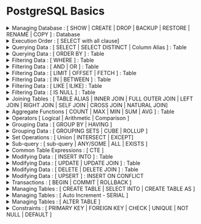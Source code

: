 # PostgreSQL Basics

<details>
  <summary> Managing Database : [ SHOW | CREATE | DROP | BACKUP | RESTORE | RENAME | COPY ] : Database </summary>
<br><br>  

| Command    | Description |  
| ----------- | ----------- |  
|**SHOW DATABASES;**   | To see the list of all the databases on the sql server.      |  
|**CREATE DATABASE database_name ;**  |  To create a new database.|  
|**DROP DATABASE database_name ;** | To drop the entire database |  
|**BACKUP DATABASE ;** |🤷 |  
|**RESTORE DATABASE ;** |🤷 |  
|**RENAME DATABASE ;** |🤷 |   
|**COPY DATABASE ;** |🤷 |   

<br>  

</details>

<details>
  <summary>Execution Order : [ SELECT with all clause] </summary>

## Execution Order
PostgreSQL evaluates the select statements with all clause as follows:   
``FROM`` -> ``WHERE`` -> ``GROUP BY`` -> ``HAVING`` -> ``SELECT`` -> ``DISTINCT`` -> ``ORDER BY`` -> ``LIMIT``
</details>
<details>
  <summary>Querying Data : [ SELECT | SELECT DISTINCT | Column Alias ] : Table </summary>

## SELECT 
The **SELECT** statement has the following clauses:
  - Select distinct rows using **DISTINCT** operator.
  - Sort rows using **ORDER BY** clause.
  - Filter rows using **WHERE** clause.
  - Select a subset of rows from a table using **LIMIT or FETCH** clause.
  - Group rows into groups using **GROUP BY** clause.
  - Filter groups using **HAVING** clause.
  - Join with other tables using joins such as **INNER JOIN**, **LEFT JOIN**, **FULL OUTER JOIN**, **CROSS JOIN** clauses.
  - Perform set operations using **UNION**, **INTERSECT**, and **EXCEPT** 

In this section, we will focus on **SELECT** and **FROM** clause.

  | Command    | Description |
  | ----------- | ----------- |  
  | **SELECT** select_list <br> **FROM** table_name | General statement for basic query <br> <b>Note : <b> Where clause is optional| 
  | **SELECT** **DISTINCT** column1 <br>**FROM** table_name; | Removes duplicate rows from a result set |
  | **SELECT** **DISTINCT** column1, column2 <br>**FROM** table_name; | Removes duplicate rows from a result set. <br>It uses the combination of values in both column1 and column2 columns for evaluating the duplicate. |
  | **SELECT** column_name **AS** alias_name <br> **FROM** table_name <br><br> Or, <br><br> **SELECT** column_name alias_name <br> **FROM** table_name | The column_name is assigned an alias alias_name. <br>The **AS** keyword is optional so we can omit it like later command.<br>Both command will work as same |
  | **SELECT** expression **AS** alias_name <br>**FROM** table_name; | |

**Note:**  
- select list that can be a column or a list of columns in a table from which we want to retrieve data. If we specify a list of columns, we need to place a comma (,) between two columns to separate them. If we want to select data from all the columns of the table, we can use an asterisk (*) shorthand instead of specifying all the column names. The select list may also contain expressions or literal values.
- The FROM clause is optional. If we are not querying data from any table, we can omit the FROM clause in the SELECT statement.
- The **DISTINCT** keyword operates on column(s)
- If a column alias contains one or more spaces, we need to surround it with double quotes. ( ```column_name AS "alias name"```)

**Execution Order:**  
PostgreSQL evaluates the FROM clause before the SELECT clause in the SELECT statement: FROM -> SELECT

**Examples:**  
Find the first names of all customers from the customer table:
```PostgreSQL
SELECT first_name
FROM customer;
```
Retrieve first name, last name, and email of customers:
```PostgreSQL
SELECT first_name, last_name, email
FROM customer;
```
Retrieve data from all columns of the customer table:
```PostgreSQL
SELECT *
FROM customer;
```
To find distinct values of all columns in a table:
```PostgreSQL
SELECT DISTINCT *
FROM table_name;
```
Retrieve first name, last name of customers where the last need to be shown as surname:
```PostgreSQL
SELECT first_name, last_name AS surname
FROM customer;
```
Retrieve full_name of customers using first name, last name:
```PostgreSQL
SELECT first_name || ' ' || last_name AS full_name
FROM customer;
```
Or, 
```PostgreSQL
SELECT first_name || ' ' || last_name AS "full name"
FROM customer;
```
</details>

<details>
  <summary>Querying Data : [ ORDER BY ] : Table </summary>
    
  | Command | Description |
  | --- | --- |  
  | **SELECT** select_list <br>**FROM** table_name <br> **ORDER BY**  <br>sort_expression1 **ASC/DESC** , <br> sort_expression2 **ASC/DESC** | The ORDER BY clause allows to sort rows returned by a SELECT clause in ascending or descending order based on a sort expression | 
  | **ORDER BY** sort_expresssion [ASC or DESC] [NULLS FIRST or NULLS LAST] | In the database world, NULL is a marker that indicates the missing data or the data is unknown at the time of recording. When we sort rows that contain NULL, we can specify the order of NULL with other non-null values by using the NULLS FIRST or NULLS LAST option of the ORDER BY clause <br> <br> The **NULLS FIRST** option places NULL before other non-null values and the **NULL LAST** option places NULL after other non-null values. |

  **Execution Order:**  
  PostgreSQL evaluates the clauses in the SELECT statement in the following order: ``FROM``, ```SELECT```, and ```ORDER BY```  

  **Note:** 
  - Use **ASC** to sort in **ascending** order.
  - Use **DESC** to sort in **descending** order.
  - If we leave it blank, **ORDER BY** uses **ASC** by **default**.
  - By default, **ASC** use NULLS LAST
  - By default, **DESCSC** use NULLS FIRST

  **Example:**   
  Sort customers by their first names in ascending order:
  ```PostgreSQL
  SELECT first_name, last_name 
  FROM customer
  ORDER BY first_name ASC;
  ```
  OR, 
   ```PostgreSQL
  SELECT first_name, last_name 
  FROM customer
  ORDER BY first_name;
  ```
  
  ```PostgreSQL
  SELECT store_id, first_name, last_name 
  FROM customer
  ORDER BY store_id DESC, first_name ASC;
  ```
  Find store_id, first name and last name of all the customer ordered in descended value of store_id:
  ```PostgreSQL
  SELECT store_id, first_name, last_name 
  FROM customer
  ORDER BY store_id DESC;
  ```
  
  ```PostgreSQL
  SELECT num 
  FROM sort_demo 
  ORDER BY num NULLS FIRST;
  ```

  ```PostgreSQL
  SELECT num 
  FROM sort_demo 
  ORDER BY num DESC NULLS LAST;
  ```
</details>

<details>
  <summary>Filtering Data : [ WHERE ] : Table </summary>

## WHERE
  | Command | Description |
  | ----- | ----- | 
  | **SELECT** select_list <br> **FROM** table_name <br>**WHERE** condition; | In this syntax, we place the **WHERE** clause right after the FROM clause of the SELECT statement.<br>The **WHERE** clause uses the condition to filter the rows returned from the SELECT clause. <br>The condition is a boolean expression that evaluates to true, false, or unknown. <br>The query returns only rows that satisfy the condition in the WHERE clause.|

  **Execution Order**  
  PostgreSQL evaluates the WHERE clause after the FROM clause but before the SELECT and ORDER BY clause. i.e., from -> where -> select -> order by

  **Example**  
  To find customers with the first name is Jamie:
  ```PostgreSQL
  SELECT customer_id, first_name
  FROM customer
  WHERE first_name = 'Jamie';
  ```

  To find customers whose first name and last names are Jamie and rice:
  ```PostgreSQL
  SELECT customer_id, first_name, last_name
  FROM customer
  WHERE first_name = 'Jamie' AND last_name = 'rice';
  ```
  To find the customers with first names having any of the following Ann, Anne, and Annie:
  ```PostgreSQL
  SELECT customer_id, first_name, last_name
  FROM customer
  WHERE first_name IN ('Ann', 'Anne', 'Annie');
  ```
  Find customers whose first names start with Br and last names are not Motley:
  ```PostgreSQL
  SELECT customer_id, first_name, last_name
  FROM customer
  WHERE first_name like 'Br%'
      AND last_name <> 'Motley';
  ```
</details>

<details>
  <summary>Filtering Data : [ AND | OR ] : Table </summary>

## AND & OR
AND operator – combine two boolean expressions and return true if both expressions evaluate to true. <br>
OR operator – combine two boolean expressions and return false if either expression evaluates to false.

In PostgreSQL, a boolean value can have one of three values: true, false, and null.

PostgreSQL uses ``true``, ``'t'``, ``'true'``, ``'y'``, ``'yes'``, ``'1'`` to represent true and ``false``, ``'f'``, ``'false'``, ``'n'``, ``'no'``, and ``'0'`` to represent false.

A boolean expression is an expression that evaluates to a boolean value.

For example, the expression 1=1 is a boolean expression that evaluates to true:
```PostgreSQL
SELECT 1 = 1 AS result;
```
**Explanation of AND operator:**  
The basic syntax of the AND operator:
```Postgresql
expression1 AND expression2
```
In this syntax, expression1 and expression2 are boolean expressions that evaluate to true, false, or null.

The AND operator returns true only if both expressions are true. It returns false if one of the expressions is false. Otherwise, it returns null.

The following table shows the results of the AND operator when combining true, false, and null.
| true | false | null | ANDed Result |
| --- | --- | --- | --- |
| true | false | null | true |
| false | false | false | false |
| null | false | null | null |

Find the films that have a length greater than 180 and a rental rate less than 1:
```Postgresql
SELECT title, length, rental_rate
FROM film
WHERE length > 180 AND rental_rate < 1;
```
**Explanation of OR Operator:**
The basic syntax of the OR operator:
```Postgresql
expression1 OR expression2
```
In this syntax, expression1 and expression2 are boolean expressions that evaluate to ``true``, ``false``, or ``null``.

The OR operator returns true only if any of the expressions is true. It returns false if both expressions are false. Otherwise, it returns null.

The following table shows the results of the AND operator when combining true, false, and null.
| true | false | null | ANDed Result |
| --- | --- | --- | --- |
| true | true | true | true |
| true | false | null | false |
| true | null | null | null |

Find the films that have a rental rate is 0.99 or 2.99
```PostgreSQL
SELECT title, rental_rate
FROM film
WHERE rental_rate = 0.99 OR rental_rate = 2.99;
```
</details>
<details>
  <summary>Filtering Data : [ LIMIT | OFFSET | FETCH ] : Table </summary>  


## LIMIT & OFFSET 
  | Command | Description |
  | --- | --- |
  | **SELECT** select_list<br>**FROM** table_name <br> **ORDER BY** sort_expression <br> **LIMIT** row_count | The statement returns row_count rows generated by the query. <br> If the row_count is zero, the query returns an empty set. <br> If the row_count is NULL, the query returns the same result set as it does not have the LIMIT clause. |
  | **SELECT** select_list<br>**FROM** table_name <br> **ORDER BY** sort_expression <br> **LIMIT** row_count <br> **OFFSET** row_to_skip; | The statement first skips row_to_skip rows before returning row_count rows generated by the query. <br> If the row_to_skip is zero, the statement will work like it doesn’t have the OFFSET clause. <br> It’s important to note that PostgreSQL evaluates the OFFSET clause before the LIMIT clause. |  

  **Note**
  - PostgreSQL stores rows in a table in an unspecified order, therefore, when we use the LIMIT clause, we should always use the ORDER BY clause to control the row order.
  - If we don’t use the ORDER BY clause, we may get a result set with the rows in an unspecified order.

  **Examples**  
  The following statement uses the **LIMIT** clause to get the first five films sorted by film_id:
  ```PostgreSQL
  SELECT film_id, title, release_year 
  FROM film 
  ORDER BY film_id 
  LIMIT 5;
  ```
  To retrieve 4 films starting from the fourth one ordered by film_id, we can use both LIMIT and OFFSET clauses as follows:
  ```PostgreSQL
  SELECT film_id, title, release_year 
  FROM film 
  ORDER BY film_id 
  LIMIT 4
  OFFSET 3;
  ```

## FETCH
- To skip a certain number of rows and retrieve a specific number of rows, we often use the ``LIMIT`` clause in the ``SELECT`` statement. However, the LIMIT clause is not a ``SQL`` standard.
- To conform with the SQL standard, PostgreSQL supports the ``FETCH`` clause to skip a certain number of rows and then fetch a specific number of rows.

The basic syntax of FETCH clause:
```PostgreSQL
OFFSET row_to_skip { ROW | ROWS }
FETCH { FIRST | NEXT } [ row_count ] { ROW | ROWS } ONLY
```
In this syntax:
- First, specify the number of rows to skip (``row_to_skip``) after the ``OFFSET`` keyword. The start is an integer that is zero or positive. It defaults to 0, meaning the query will skip no rows.
  - If the ``row_to_skip`` is higher than the number of rows in the table, the query will return no rows.
- Second, provide the number of rows to retrieve (``row_count``) in the ``FETCH`` clause. The ``row_count`` must be an integer 1 or greater. The ``row_count`` defaults to 1.

**Note:**  
- The ``ROW`` is the synonym for ``ROWS``, ``FIRST`` is the synonym for ``NEXT`` so we can use them interchangeably.
- Because the table stores the rows in an unspecified order, we should always use the ``FETCH`` clause with the ``ORDER BY`` clause to make the order of rows consistent.
- ``OFFSET`` clause must come before the ``FETCH`` clause in SQL:2008. However, ``OFFSET`` and ``FETCH`` clauses can appear in any order in PostgreSQL.

Select first film sorted by titles in ascending order:
```PostgreSQL
SELECT film_id, title
FROM film
ORDER BY title
FETCH FIRST ROW ONLY;
```
Select first five films sorted by titles in ascending order:
```PostgreSQL
SELECT film_id, title
FROM film
ORDER BY title
FETCH FIRST 5 ROWS ONLY;
```
Find the next five films after the first five films sorted by titles:
```PostgreSQL
SELECT film_id, title
FROM film
ORDER BY title
OFFSET 5 ROWS
FETCH FIRST 5 ROWS ONLY;
```
</details>

<details>
  <summary>Filtering Data : [ IN | BETWEEN ] : Table </summary>

### `IN Operator`
The ``IN`` operator allows to check whether a value matches any value in a list of values.

The basic syntax of the ``IN`` operator:

```PostgreSQL
value IN (value1,value2,...)
```
The ``IN`` operator returns ``true`` if the value is equal to any value in the list such as ``value1``, ``value2``, ...

Retrieve information about the film with id 1, 2, and 3:
```PostgreSQL
SELECT film_id, title
FROM film
WHERE film_id IN (1,2,3);
```
Find the actors who have the last name in the list 'Allen', 'Chase', and 'Davis':
```PostgreSQL
SELECT first_name, last_name
FROM actor
WHERE last_name IN ('Allen', 'Chase', 'Davis' )
ORDER BY last_name;
```
Find payments whose payment dates are in a list of dates: 2007-02-15 and 2007-02-16:
```PostgreSQL
SELECT payment_id, amount, DATE(payment_date)
FROM payment
WHERE payment_date::date IN ('2007-02-15', '2007-02-16');
```

### `BETWEEN Operator`
The `BETWEEN` operator allows to check if a value falls within a range of values.
| Command | Description |
| --- | --- | 
| value ``BETWEEN`` low ``AND`` high | If the ``value`` is greater than or equal to the ``low`` value and less than or equal to the ``high`` value, the ``BETWEEN`` operator returns true; <br> Otherwise, it returns false. <br> The syntax can be re-written as ``value`` >= low ``AND`` ``value`` <= high | 

**Note:**  
- When using BETWEEN operator with dates that also include timestamp information, we need to pay careful attention to using BETWEEN versus <=, >= comparison operators, due to the fact that a datetime starts at 0:00. Later on we will study more specific methods for datetime information types.
Retrieve payments with payment_id is between 17503 and 17505:
```PostgreSQL
SELECT payment_id, amount
FROM payment
WHERE payment_id BETWEEN 17503 AND 17505;
```
Find payments with payment_id is not the range between 17503 and 17505:
```PostgreSQL
SELECT payment_id, amount
FROM payment
WHERE payment_id NOT BETWEEN 17503 AND 17505;
```
Find payments whose payment dates are between 2007-02-15 and 2007-02-20 and amount more than 10:
```PostgreSQL
SELECT payment_id, amount, payment_date
FROM payment
WHERE payment_date BETWEEN '2007-02-15' AND '2007-02-20'
  AND amount > 10
ORDER BY payment_date;
```
</details>
<details>
  <summary>Filtering Data : [ LIKE | ILIKE] : Table </summary>

## LIKE Operator
The ``LIKE`` (and ``ILIKE``) operator allows us to perform pattern matching against string data with the use of wildcard characters:
- Percent % 
  - Matches any sequence of characters
- Underscore _
  - Matches any single character
**Syntax**  
```PostgresSQL
value LIKE pattern
value NOT LIKE pattern
value ILIKE pattern
VALUE NOT ILIKE pattern
```
**Note:**
- ``LIKE`` is case-sensitive
- ``ILIKE`` is case-insensitive  

**Some Pattern**
- "a%" = words ``start`` with a
- "%a" = words ``end`` with a
- "%test%"= words that have ``test`` in any position
- "_r%" = words that have "r" in the 2nd position from beginning
- "a_%" = words start with 'a' and it at least have 1 char after 'a'.
- "a_ _%" = words start with 'a' and it at least have 2 char after 'a'.
- "a%o"= Strings that start with "a" and ends with "o"
- [_ _ _] matches any string of exactly three characters.
- [_ _ _ %] matches any string of at least three characters.

Find customers whose first names contain the string ``er`` :
```PostgreSQL
SELECT first_name, last_name
FROM customer
WHERE first_name LIKE '%er%'
ORDER BY first_name;
```

### What if we want to match the character % or _ itself:
Then, The solution is use ESCAPE option.

For example, a column of table contains info like:  
The rents are now 10% higher than last month    


To match the % or _ itself, ESCAPE should be used.

(Read from o)

</details>

<details>
  <summary>Filtering Data : [ IS NULL ] : Table </summary>

## NULL
NULL means missing information or not applicable. NULL is not a value, therefore, we cannot compare it with other values like numbers or strings.

The comparison of NULL with a value will always result in NULL. Additionally, NULL is not equal to NULL so the following expression returns NULL:
```PostgreSQL
SELECT null = null AS result;
```

## IS NULL
To check if a value is NULL or not, we cannot use the equal to (``=``) or not equal to (``<>``) operators.`Instead, we use ``IS NULL`` or ``IS NOT NULL`` operator
```PostgreSQL
value IS NULL
---------------
value IS NOT NULL
```
- The IS ``NULL`` operator returns true if the ``value`` is NULL or false otherwise.
- The ``IS NOT NULL`` operator returns true if the ``value`` is not NULL or false otherwise.

Find the addresses from the address table that the address2 column contains NULL:
```PostgreSQL
SELECT address, address2
FROM address
WHERE address2 IS NULL;
```
Retrieve the address that has the address2 not NULL:
```PostgreSQL
SELECT address, address2
FROM address
WHERE address2 IS NOT NULL;
```
</details>

<details>
  <summary>Joining Tables : [ TABLE ALIAS | INNER JOIN | FULL OUTER JOIN | LEFT JOIN | RIGHT JOIN | SELF JOIN | CROSS JOIN | NATURAL JOIN] </summary>

## Table Alias
A table alias is a feature in SQL that allows to assign a temporary name to a table during the execution of a query.
| Command | Description | 
| --- | --- | 
| table_name AS alias_name | It will renamed the name of the table "table_name" to "alias_name" |

**Note:**  
- The AS keyword is optional, meaning that we can omit it like this: ```table_name alias_name```

To retrieve five titles from the ``film`` table:
```PostgreSQL
SELECT f.title
FROM film AS f
ORDER BY f.title
LIMIT 5;
```
## Inner Join 

| Command | Description |
| --- | --- | 
| **SELECT** select_list <br>**FROM** TableA **INNER JOIN** TableB <br>**ON** TableA.column_name = TableB.column_name; | Inner join produces only the set of records that match in both TableA and TableB based on the column name. |

![inner_join](images/inner_join.png)  
**Note:**   
- To make the query shorter, we can use table aliases:
  ```PostgreSQL
  SELECT
    select_list
  FROM
    table1 t1 
      INNER JOIN table2 t2 ON t1.column_name = t2.column_name;
  ```
- If the columns for matching share the same name, we can use the USING syntax:
  ```PostgreSQL
  SELECT
    select_list
  FROM
    table1 t1 INNER JOIN table2 t2 USING(column_name);
  ```
**Example:**  
A customer walks in and is a huge fan of the actor "Nick Wahlberg" and wants to know which movies he is in. <br>
Get a list of all the movies "Nick Wahlberg" has been in.
```PostgreSQL
select
	title, first_name, last_name 
from 
	film_actor
		inner join actor on	actor.actor_id = film_actor.actor_id
		inner join film on film.film_id = film_actor.film_id
where
	first_name = 'Nick'
	and last_name = 'Wahlberg';
```
California sales tax laws have changed and we need to alert our customers to this through email. <br> 
What are the emails of the customers who live in California?
```PostgreSQL
select district, email
from customer inner join address
	on customer.address_id = address.address_id
where district = 'California';
```
## Full Outer Join

| Command | Description |
| --- | --- | 
| **SELECT** select_list <br>**FROM** TableA **FULL OUTER JOIN** TableB <br>**ON** TableA.column_name = TableB.column_name;  | Full outer join produces the set of all records in Table A and Table B,<br>with matching records from both sides where available.<br>If there is no match, the missing side will contain null. |
![full_outer_join](images/full_outer_join.png) 

To produce the set of records unique to Table A and Table B, we perform the same full outer join, then exclude the records we don't want from both sides via a where clause.
```PostgreSQL
SELECT * FROM TableA
FULL OUTER JOIN TableB
ON TableA.name = TableB.name
WHERE TableA.id IS null
OR TableB.id IS null
```
![unique](images/unique_join.png)  

```PostgreSQL
CREATE TABLE departments (
  department_id serial PRIMARY KEY,
  department_name VARCHAR (255) NOT NULL
);
CREATE TABLE employees (
  employee_id serial PRIMARY KEY,
  employee_name VARCHAR (255),
  department_id INTEGER
);
```
Based on this, find the department that does not have any employees:
```PostgreSQL
select
  department_id
from
  departments dept
    full outer join employees emp on dept.department_id = emp.department_id
where
  emp.employee_name is null
```

## Left Outer Join

| Command | Description |
| --- | --- | 
| **SELECT** select_list <br>**FROM** TableA **LEFT OUTER JOIN** TableB <br>**ON** TableA.column_name = TableB.column_name;  | Left outer join produces a complete set of records from Table A,<br> with the matching records (where available) in Table B.<br>If there is no match, the right side will contain null. |
![left_outer_join](images/left_outer_join.png)  

**Note:**
- If the columns for joining two tables have the same name, we can use the USING syntax:
  ```PostgreSQL
  SELECT
    select_list
  FROM
    table1
      LEFT JOIN table2 USING (column_name);
  ------------------------------------------------------------
  SELECT
  f.film_id,
  f.title,
  i.inventory_id
  FROM
    film f
      LEFT JOIN inventory i USING (film_id)
  ORDER BY
    i.inventory_id;
  ```

To produce the set of records only in Table A, but not in Table B, we perform the same left outer join, then exclude the records we don't want from the right side via a where clause.
```PostgreSQL
SELECT * FROM TableA
LEFT OUTER JOIN TableB
ON TableA.name = TableB.name
WHERE TableB.id IS null
```
![left_outer_left](images/left_outer_join2.png) 

Identify the films that are not present in the inventory:
```PostgreSQL
SELECT
  f.film_id,
  f.title,
  i.inventory_id
FROM
  film f
  LEFT JOIN inventory i USING (film_id)
WHERE
  i.film_id IS NULL
ORDER BY
  f.title;
```

## Right Outer Join

| Command | Description |
| --- | --- | 
| **SELECT** select_list <br>**FROM** TableA **RIGHT OUTER JOIN** TableB <br>**ON** TableA.column_name = TableB.column_name;  | Right outer join produces a complete set of records from Table B(the right table),<br> with the matching records (where available) in Table A.<br>If there is no match, the left side will contain null. |
![right_outer_join](images/right_outer_join.jpg)  

**Note:**
- If the columns for joining two tables have the same name, we can use the USING syntax:
  ```PostgreSQL
  SELECT
    select_list
  FROM
    table1
      RIGHT JOIN table2 USING (column_name);
  ------------------------------------------------------------
  SELECT
  f.film_id,
  f.title,
  i.inventory_id
  FROM
    film f
      RIGHT JOIN inventory i USING (film_id)
  ORDER BY
    i.inventory_id;
  ```

To produce the set of records only in Table B, but not in Table A, we perform the same right outer join, then exclude the records we don't want from the left side via a where clause.
```PostgreSQL
SELECT * FROM TableA
RIGHT OUTER JOIN TableB
ON TableA.name = TableB.name
WHERE TableA.id IS null
```
![right_outer_right](images/right_outer_join2.jpg) 

## Self Join
A self-join is a regular join that joins a table to itself. In practice, we typically use a self-join to query hierarchical data or to compare rows within the same table.

Syntax:  
```PostgreSQL
SELECT
  select_list
FROM
  table_name t1
    INNER JOIN table_name t2 ON join_predicate;
-------------------------------------------------alternative
SELECT
  select_list
FROM
  table_name t1
    LEFT JOIN table_name t2 ON join_predicate;
```

Find all pairs of films that have the same length:
```PostgreSQL
select
  f1.title,
  f2.title,
  f1.length
from 
  film f1
    inner join film f2 on f1.length = f2.length and f1.film_id > f2.film_id
```

## Cross Join
A cross-join allows to join two tables by combining each row from the first table with every row from the second table, resulting in a complete combination of all rows.

**Note**
- A cross-join produces the cartesian product of rows in two tables.
- If table1 has ``n`` rows and table2 has ``m`` rows, the CROSS JOIN will return a result set that has ``nxm`` rows.

**Syntax:**  
```PostgreSQL
SELECT
  select_list
FROM
  table1
    CROSS JOIN table2;
--------------------alternative
SELECT
  select_list
FROM
  table1,table2;
```

The query ```SELECT * FROM T1 CROSS JOIN T2;``` will produce the following output:  
![cross_join](images/cross_join.jpeg)

## Natural Join
A natural join is a join that creates an implicit join based on the same column names in the joined tables.
The syntax for natural join:
```PostgreSQL
SELECT select_list
FROM table1
NATURAL [INNER, LEFT, RIGHT] JOIN table2;
```

In this syntax:
- First, specify columns from the tables from which we want to retrieve data in the select_list in the SELECT clause.
- Second, provide the main table (table1) from which we want to retrieve data.
- Third, specify the table (table2) that we want to join with the main table, in the NATURAL JOIN clause.

**Note**
- A natural join can be an inner join, left join, or right join. If we do not specify an explicit join, PostgreSQL will use the INNER JOIN by default.
- The convenience of the NATURAL JOIN is that it does not require to specify the condition in the join clause because it uses an implicit condition based on the equality of the common columns.

The equivalent of NATURAL JOIN is as follows:
```PostgreSQL
SELECT select_list
FROM table1
[INNER, LEFT, RIGHT] JOIN table2
   ON table1.column_name = table2.column;
```
**Inner Join**
```PostgreSQL
SELECT select_list
FROM table1
NATURAL INNER JOIN table2;
------------------------------equivalent to
SELECT select_list
FROM table1
INNER JOIN table2 USING (column_name);
```

**Left Join**
```PostgreSQL
SELECT select_list
FROM table1
NATURAL LEFT JOIN table2;
------------------------------equivalent to
SELECT select_list
FROM table1
LEFT JOIN table2 USING (column_name);
```

**Right Join**
```PostgreSQL
SELECT select_list
FROM table1
NATURAL RIGHT JOIN table2;
------------------------------equivalent to
SELECT select_list
FROM table1
RIGHT JOIN table2 USING (column_name);
```

</details>
<details>
  <summary>Aggregate Functions [ COUNT | MAX | MIN | SUM | AVG ] : Table </summary>

  | Function | Command | Description |
  | --- | --- | --- |
  |**COUNT()** | **COUNT(column_name)** or **COUNT(*)** <br> <br>**SELECT** **COUNT**(column_name) <br> **FROM** table_name;| Returns the number of records returned by a select query.<br>**Note:** NULL values are not counted.|
  |**AVG()** | **SELECT** **AVG**(column_name) <br> **FROM** table_name ; | Return the average value for the given column.|
  |**MIN()** | **SELECT** **MIN**(column_name) <br> **FROM** table_name ;| Returns the minimum value from the records.|
  |**MAX()** | **SELECT** **MAX**(column_name) <br> **FROM** table_name ;| Returns the maximum value from the records.|
  |**SUM()** | **SELECT** **SUM**(column_name) <br> **FROM** table_name | Returns the total sum of the specified column |

Calculate the average replacement cost of all films:
```PostgreSQL
SELECT ROUND(AVG(replacement_cost),2) AS avg_replacement_cost
FROM film
```
Count number of films:
```PostgreSQL
SELECT COUNT(*)
FROM film
```
Find maximum replacement cost of films:
```PostgreSQL
SELECT MAX(replacement_cost) AS max_replacement_cost
FROM film
```
Find the films that have the maximum replacement cost:
```PostgreSQL
SELECT film_id, title
FROM film
WHERE
  replacement_cost = (
    SELECT MAX(replacement_cost)
    FROM film
  )
ORDER BY title
```
Find minimum replacement cost of films:
```PostgreSQL
SELECT MIN(replacement_cost) AS min_replacement_cost
FROM film
```
Find the total length of films grouped by film’s rating:
```PostgreSQL
SELECT rating, SUM(length)
FROM film
GROUP BY rating
ORDER BY rating;
```
</details>

<details>
  <summary> Operators [ Logical | Arithmetic | Comparison ] </summary>

### Logical Operators (AND, OR)

### Arithmetic Operators(+,-,*,/,%)

  | Command    | Description |
  | ----------- | ----------- |
  | + | Addition |
  | - | Subtraction |
  | * | Multiplication |
  | / | Division |
  | % | Modulo |
  
### Comparison Operators(=, >, <, >=, <=, <>)

  | Command    | Description |
  | ----------- | ----------- |
  | = | Equal |
  | > | Greater than |
  | < | Less than	|
  | >= | Greater than or equal	|
  | <= |	Less than or equal |  
  | <>|	Not equal.<br>**Note**: In some versions of SQL this operator may be written as !=	|

</details>



<details>
  <summary>Grouping Data : [ GROUP BY | HAVING ] </summary>

## GROUP BY
- Divide rows of a result set into groups and optionally apply an aggregate function to each group.

The basic syntax of the ``GROUP BY`` clause:
```PostgreSQL
SELECT
  column1,
  column2,
  ...,
  aggregate_function(column3)
FROM
  table_name
GROUP BY
  column1,
  column2,
  ...;
```
In this syntax,
- First, select the columns that we want to group such as ``column1`` and ``column2``, and column that we want to apply an aggregate function (``column3``).
- Second, list the columns that we want to group in the ``GROUP BY`` clause.

**Execution Order:** PostgreSQL evaluates the ``GROUP BY`` clause after the ``FROM`` and ``WHERE`` clauses and before the ``HAVING`` ``SELECT``, ``DISTINCT``, ``ORDER BY`` and ``LIMIT`` clauses.

**Example:**  
Retrieve the customer_id from the payment table:
```PostgreSQL
SELECT customer_id
FROM customer
GROUP BY customer_id
ORDER BY customer_id;
```
Retrieve the total payment paid by each customer:
```PostgreSQL
SELECT customer_id, SUM(amount)
FROM payment
GROUP BY customer_id
ORDER BY customer_id;
```
Retrieve the total payment for each customer and display the customer name and amount:
```PostgreSQL
SELECT first_name || ' ' || last_name AS full_name, SUM(amount)
FROM
  payment
    INNER JOIN customer ON payment.customer_id = customer.customer_id
GROUP BY full_name
ORDER BY SUM(amount) DESC;

```
Count the number of payments processed by each staff:
```PostgreSQL
SELECT staff_id, COUNT(*)
FROM
  payment
GROUP BY staff_id;
```

## HAVING
HAVING clause specifies a search condition for a group or an aggregate.

The basic syntax is as follows:
```PostgreSQL
SELECT 
  column1,
  aggregate_function(column2)
FROM
  table_name
GROUP BY 
  column1
HAVING
  condition;
```
In this syntax:
- First, the ``GROUP BY`` clause groups rows into groups by the values in the ``column1``.
- Then, the ``HAVING`` clause filters the groups based on the ``condition``.

**Note:**
- Besides the GROUP BY clause, we can also include other clauses such as JOIN and LIMIT in the statement that uses the HAVING clause.

### HAVING vs WHERE
- The ``WHERE`` clause filters the rows based on a specified condition whereas the ``HAVING`` clause filter groups of rows according to a specified condition.
- In other words, we can apply the condition in the ``WHERE`` clause to the rows while we need to apply the condition in the ``HAVING`` clause to the groups of rows.

Find the customers who have been spending more than 200:
```PostgreSQL
SELECT
  customer_id, SUM(amount)
FROM 
  payment
GROUP BY 
  customer_id
HAVING SUM(amount) > 200
```

Find the stores that has more than 300 customers:
```PostgreSQL
SELECT
  store_id, COUNT(customer_id)
FROM
  customer
GROUP BY
  store_id
HAVING COUNT(customer_id) > 300
```
We are launching a platinum service for our most loyal customers. We will assign platinum status to customers that have had 40 or more transaction payments. What customer_ids are eligible for platinum status?
```PostgreSQL
SELECT
  customer_id, COUNT(amount)
FROM
  payment
GROUP BY
  customer_id
HAVING COUNT(amount) >= 40
```
What are the customer ids of customers who have spent more than $100 in payment transactions with our staff_id member 2?
```PostgreSQL
SELECT
  customer_id, staff_id, SUM(amount)
FROM
  payment
WHERE 
  staff_id = 2
GROUP BY
  customer_id
HAVING SUM(amount) > 100
```
</details>

<details>
  <summary>Grouping Data : [ GROUPING SETS | CUBE | ROLLUP ] </summary>

## GROUPING SETS
The ``GROUPING SETS`` feature allows users to generate result sets that are equivalent to those produced by the ``UNION ALL`` of multiple ``GROUP BY`` clauses. This feature is highly useful for creating complex reports with multiple levels of aggregation in a single query.

The basic syntax is as follows:
```PostgreSQL
SELECT
    column1,
    column2,
    aggregate_function(column3)
FROM
    table_name
GROUP BY
    GROUPING SETS (
        (column1, column2),
        (column1),
        (column2),
        ()
);
```
A table with following properties:
```PostgreSQL
CREATE TABLE sales (
    brand VARCHAR NOT NULL,
    segment VARCHAR NOT NULL,
    quantity INT NOT NULL,
    PRIMARY KEY (brand, segment)
);
```
Let's think of the following scenario:
- return the number of products sold by brand and segment
- return the number of products sold by a brand
- return the number of products sold by segment
- return the number of products sold for all brands and segments.

We can find each of the result by running ``group by`` statements separately. What if we need to run them in a single query? Then may be we think to combine them using ``UNION ALL``. But it raises performances issues. Then the solution comes with ``GROUPING SETS`` clause.
Let's see both commands:
```PostgreSQL
SELECT brand, segment, SUM (quantity)
FROM sales
GROUP BY brand, segment

UNION ALL

SELECT brand, NULL, SUM (quantity)
FROM sales
GROUP BY brand

UNION ALL

SELECT NULL, segment, SUM (quantity)
FROM sales
GROUP BY segment

UNION ALL

SELECT NULL, NULL, SUM (quantity)
FROM sales;

---------------------------------------equivalent to 
SELECT brand, segment, SUM (quantity)
FROM sales
GROUP BY
    GROUPING SETS (
        (brand, segment),
        (brand),
        (segment),
        ()
    );
``` 
**To Do:** Read more about grouping function

## CUBE
PostgreSQL ``CUBE`` is a subclause of the ``GROUP BY`` clause. The ``CUBE`` allows to generate multiple grouping sets.

Syntax:
```PostgreSQL
SELECT c1, c2, c3, aggregate (c4)
FROM table_name
GROUP BY
    CUBE (c1, c2, c3);
```
Here, CUBE(c1,c2,c3) is equivalent to the following:
```PostgreSQL
CUBE (c1, c2, c3);
-------------------------equivalent to
GROUPING SETS (
    (c1,c2,c3),
    (c1,c2),
    (c1,c3),
    (c2,c3),
    (c1),
    (c2),
    (c3),
    ()
 )
```
The above example can be run as follows:
```PostgreSQL
SELECT brand, segment, SUM (quantity)
FROM sales
GROUP BY
    CUBE (brand, segment)
```

## ROLLUP
- The PostgreSQL ``ROLLUP`` is a subclause of the ``GROUP BY`` clause that offers a shorthand for defining multiple grouping sets.
- Different from the ``CUBE`` subclause, ``ROLLUP`` does not generate all possible grouping sets based on the specified columns. It just makes a subset of those.
For example, the ``CUBE (c1,c2,c3)`` makes all eight possible grouping sets:
```PostgreSQL
(c1, c2, c3)
(c1, c2)
(c2, c3)
(c1,c3)
(c1)
(c2)
(c3)
()
```
However, the ``ROLLUP(c1,c2,c3)`` generates only four grouping sets, assuming the hierarchy c1 > c2 > c3 as follows:
```PostgreSQL
(c1, c2, c3)
(c1, c2)
(c1)
()
```
</details>

<details>
  <summary>Set Operations : [ Union | INTERSECT | EXCEPT] </summary>

## UNION
The ``UNION`` operator allows to combine the result sets of two or more ``SELECT`` statements into a single result set.

The basic syntax of ``UNION`` is as follows:
```PostgreSQL
SELECT select_list
FROM A
UNION
SELECT select_list
FROM B
```
In this syntax,
- The number and the order of the columns in the select list of both queries must be the same
- The data types of the columns in select lists of the queries must be compatible

**Note:**  
- The UNION operator removes all duplicate rows from the combined data set.
- To retain the duplicate rows, we need to use the UNION ALL instead
The syntax of the ``UNION ALL`` operator:
```PostgreSQL
SELECT select_list
FROM A
UNION ALL
SELECT select_list
FROM B
```

### Examples
```PostgreSQL
CREATE TABLE top_rated_films(
  title VARCHAR NOT NULL,
  release_year SMALLINT
);

CREATE TABLE most_popular_films(
  title VARCHAR NOT NULL,
  release_year SMALLINT
);

INSERT INTO top_rated_films(title, release_year)
VALUES
   ('The Shawshank Redemption', 1994),
   ('The Godfather', 1972),
   ('The Dark Knight', 2008),
   ('12 Angry Men', 1957);

INSERT INTO most_popular_films(title, release_year)
VALUES
  ('An American Pickle', 2020),
  ('The Godfather', 1972),
  ('The Dark Knight', 2008),
  ('Greyhound', 2020);
```

Retrieve all the films those are most popular or top rated films:
```PostgreSQL
------------------------------with duplicates
SELECT * FROM top_rated_films
UNION
SELECT * FROM most_popular_films
------------------------------without duplicates
SELECT * FROM top_rated_films
UNION ALL
SELECT * FROM most_popular_films
```
Retrieve all the films those are most popular or top rated films sorted by title:
```PostgreSQL
------------------------------with duplicates
SELECT * FROM top_rated_films
UNION
SELECT * FROM most_popular_films
ORDER BY title
------------------------------without duplicates
SELECT * FROM top_rated_films
UNION ALL
SELECT * FROM most_popular_films
ORDER BY title
```
**Note:**
- ORDER BY in UNION must be placed at the last

## INTERSECT
``INTERSECT`` operator combines result sets of two ``SELECT`` statements into a single result set. The ``INTERSECT`` operator returns a result set containing rows available in both results sets.

The basic syntax of ``INTERSECT`` is as follows:
```PostgreSQL
SELECT select_list
FROM A
INTERSECT
SELECT select_list
FROM B
-------------------with order by
SELECT select_list
FROM A
INTERSECT
SELECT select_list
FROM B
ORDER BY sort_expression
```
In this syntax,
- The number and the order of the columns in the select list of both queries must be the same
- The data types of the columns in select lists of the queries must be compatible

Retrieve all the films those are most popular and top rated films:
```PostgreSQL
SELECT * FROM top_rated_films
INTERSECT
SELECT * FROM most_popular_films
```
Retrieve all the films those are most popular and top rated films sorted by title:
```PostgreSQL
SELECT * FROM top_rated_films
INTERSECT
SELECT * FROM most_popular_films
ORDER BY title
```
## EXCEPT
The ``EXCEPT`` operator returns rows by comparing the result sets of two or more queries. The ``EXCEPT`` operator returns distinct rows from the first (left) query that are not in the second (right) query. 

The basic syntax of ``EXCEPT`` is as follows:
```PostgreSQL
SELECT select_list
FROM A
EXCEPT
SELECT select_list
FROM B
-------------------with order by
SELECT select_list
FROM A
EXCEPT
SELECT select_list
FROM B
ORDER BY sort_expression
```
In this syntax,
- The number and the order of the columns in the select list of both queries must be the same
- The data types of the columns in select lists of the queries must be compatible

Find the top-rated films that are not popular:
```PostgreSQL
SELECT * FROM top_rated_films
EXCEPT
SELECT * FROm most_popular_films
```

</details>

<details>
  <summary>Sub-query : [ sub-query | ANY/SOME | ALL | EXISTS ]</summary>

## Sub-query
A sub-query is a query nested within another query. A sub-query is also known as an inner query or nested query. A sub-query can be useful for retrieving data that will be used by the main query as a condition for further data selection.

The basic syntax of the sub-query is as follows:
```PostgreSQL
SELECT
  select_list
FROM 
  table1
WHERE 
  columnA operator (
    SELECT 
      columnB
    FROM 
      table2
    WHERE
      condition
  );
```
In this syntax: 
- the sub-query is enclosed within parentheses and is executed first
- The main query will use the result of the sub-query to filter data in the ``WHERE`` clause.

Retrieve the all the cities of the country United States:
```PostgreSQL
SELECT
  city
FROM 
  city
WHERE 
  country_id = (
    SELECT 
      country_id
    FROM
      country
    WHERE
      country = 'United States';
  )
ORDER BY
  city;
```
Find the titles of the film with the category Action:
```PostgreSQL
SELECT
  film_id, title
FROM 
  film
WHERE 
  film_id IN (
    SELECT 
      film_id
    FROM
      film_category
	  	  inner join category on film_category.category_id = category.category_id
	  WHERE category.name = 'Action'
  )
ORDER BY
	film_id;
```

```PostgreSQL
SELECT 
	film_id, title, length, rating
FROM film AS f
WHERE length > (
	SELECT  AVG(length)
	FROM film
	WHERE rating = f.rating
)
```
## ANY/SOME
The PostgreSQL ANY operator compares a value with a set of values returned by a sub-query. It is commonly used in combination with comparison operators such as =, <, >, <=, >=, and <>.  

The basic syntax for ANY is as follows:
```PostgreSQL
expression operator ANY(sub-query)
```
In this syntax:
- ``expression`` is a value that we want to compare.
- ``operator`` is a comparison operator including =, <, >, <=, >=, and <>.
- ``sub-query`` is a sub-query that returns a set of values to compare against. It must return exactly one column.

**Note**
- The ``ANY`` operator returns ``true`` if the comparison returns ``true`` for at least one of the values in the set, and ``false`` otherwise.
- If the sub-query returns an empty set, the result of ``ANY`` comparison is always ``true``.


**Note:**
- ``SOME`` is a synonym for ``ANY``, which means that we can use them interchangeably.

## ALL
``ALL`` operator allows we to compare a value with all values in a set returned by a sub-query.
```PostgreSQL
expression operator ALL(sub-query)
```
In this syntax:
- The ``ALL`` operator must be preceded by a comparison operator such as equal (=), not equal (<>), greater than (>), greater than or equal to (>=), less than (<), and less than or equal to (<=).
- The ``ALL`` operator must be followed by a sub-query which also must be surrounded by the parentheses.

**Note:**
- If the sub-query returns a non-empty result set, the ALL operator works as follows:
  - value > ALL (sub-query) returns true if the value is greater than the biggest value returned by the sub-query
  - value >= ALL (sub-query) returns true if the value is greater than or equal to the biggest value returned by the sub-query.
  - value < ALL (sub-query) returns true if the value is less than the smallest value returned by the sub-query.
  - value <= ALL (sub-query) returns true if the value is less than or equal to the smallest value returned by the sub-query.
  - value = ALL (sub-query) returns true if the value equals every value returned by the sub-query.
  - value != ALL (sub-query) returns true if the value does not equal any value returned by the sub-query.
- If the sub-query returns no row, then the ALL operator always evaluates to true.


## EXISTS
The EXISTS operator is a boolean operator that checks the existence of rows in a sub-query.

Here’s the basic syntax of the EXISTS operator:
```PostgreSQL
EXISTS (sub-query)
```
```PostgreSQL
SELECT
  select_list
FROM
  table1
WHERE
  EXISTS(
    SELECT
      select_list
    FROM
      table2
    WHERE
      condition
  );
```
**Note:**
- If the sub-query returns at least one row, the EXISTS operator returns true. If the sub-query returns no row, the EXISTS returns false.
- if the sub-query returns NULL, the EXISTS operator returns true.
- The result of EXISTS operator depends on whether any row is returned by the sub-query, and not on the row contents. Therefore, columns that appear in the select_list of the sub-query are not important.

Check if the payment value is zero exists in the payment table:
```PostgreSQL
SELECT 
  EXISTS (
    SELECT 1
    FROM payment
    WHERE amount = 0
  );
```
Find customers who have paid at least one rental with an amount greater than 11:
```PostgreSQL
SELECT first_name, last_name
FROM customer AS c
WHERE EXISTS(
  SELECT 1
  FROM payment AS p
  WHERE c.customer_id = p.customer_id
    AND amount > 11
)
ORDER BY
  first_name,
  last_name;
```
Find customers who have not made any payment more than 11.
```PostgreSQL
SELECT first_name, last_name
FROM customer AS c
WHERE NOT EXISTS(
  SELECT 1
  FROM payment AS p
  WHERE c.customer_id = p.customer_id
    AND amount > 11
)
ORDER BY
  first_name,
  last_name;
```
</details>

<details>
  <summary>Common Table Expressions : [ CTE ]</summary>

## CTE
- A common table expression (CTE) allows to create a temporary result set within a query.
- A CTE helps to enhance the readability of a complex query by breaking it down into smaller and more reusable parts

The basic syntax is as follows:
```PostgreSQL
WITH cte_name (column1, column2, ...) AS (
    -- CTE query
    SELECT ...
)
-- Main query using the CTE
SELECT ...
FROM cte_name;
```
The following example uses a common table expression (CTE) to select the title and length of films in the 'Action' category and returns all the columns of the CTE:
```PostgreSQL
WITH action_films AS (
  SELECT
    f.title,
    f.length
  FROM
    film f
    INNER JOIN film_category fc USING (film_id)
    INNER JOIN category c USING(category_id)
  WHERE
    c.name = 'Action'
)
SELECT * FROM action_films;
```
The following example uses multiple CTEs to calculate various statistics related to films and customers:
```PostgreSQL
WITH film_stats AS (
    -- CTE 1: Calculate film statistics
    SELECT
        AVG(rental_rate) AS avg_rental_rate,
        MAX(length) AS max_length,
        MIN(length) AS min_length
    FROM film
),
customer_stats AS (
    -- CTE 2: Calculate customer statistics
    SELECT
        COUNT(DISTINCT customer_id) AS total_customers,
        SUM(amount) AS total_payments
    FROM payment
)
-- Main query using the CTEs
SELECT
    ROUND((SELECT avg_rental_rate FROM film_stats), 2) AS avg_film_rental_rate,
    (SELECT max_length FROM film_stats) AS max_film_length,
    (SELECT min_length FROM film_stats) AS min_film_length,
    (SELECT total_customers FROM customer_stats) AS total_customers,
    (SELECT total_payments FROM customer_stats) AS total_payments;
```
**TO Do:** Read more about ``Recursive CTE``
</details>

<details>
<summary> Modifying Data : [ INSERT INTO ] : Table </summary>
  
## INSERT INTO
  
| Command    | Description |
| ----------- | ----------- |  
| **INSERT INTO** table_name <br>VALUES (value1,value2,value3,... ...),<br>(value1,value2,value3,... ...), <br>(value1,value2,value3,... ...), <br>... ... ; | To add values for all the columns of the table.<br><br> No need to specify the column names in the SQL syntax. <br><br> But need to make sure the order of the values is in the same order as the columns in the table.|
| **INSERT INTO** <br> table_name (column1, column2, column3,... ...) VALUES <br>(value1,value2,value3,... ...), <br>(value1,value2,value3,... ...) , <br>(value1,value2,value3,... ...),<br> ... ... ;|To insert Data Only in Specified Columns.|
| **INSERT INTO** <br> table1(column1, column2, …)<br> **VALUES** (value1, value2, …) <br>**RETURNING** *; | The ``INSERT`` statement has an optional ``RETURNING`` clause that returns the information of the inserted row. |

### A table with following properties:
```PostgreSQL
CREATE TABLE links (
  id SERIAL PRIMARY KEY,
  url VARCHAR(255) NOT NULL,
  name VARCHAR(255) NOT NULL,
  description VARCHAR (255),
  last_update DATE
);
```
Insert the following information with url: https://github.com/RuhulAminSharif/SQL-Commands/ and name : SQL Commands
```PostgreSQL
INSERT INTO links(url, name)
VALUES ('https://github.com/RuhulAminSharif/SQL-Commands/',  'SQL Commands')
```
Insert the following information with url : http://www.oreilly.com, and name: O'Reilly Media
```PostgreSQL
INSERT INTO links(url, name)
VALUES ('http://www.oreilly.com',  'O''Reilly Media')
```
Another insertion example:
```PostgreSQL
INSERT INTO links (url, name, last_update)
VALUES('https://www.google.com','Google','2013-06-01');
```
### A table with following properties:
```PostgreSQL
CREATE TABLE contacts (
    id SERIAL PRIMARY KEY,
    first_name VARCHAR(50) NOT NULL,
    last_name VARCHAR(50) NOT NULL,
    email VARCHAR(384) NOT NULL UNIQUE
);
```
Inserting multiple rows:
```PostgreSQL
INSERT INTO contacts (first_name, last_name, email)
VALUES
    ('John', 'Doe', 'johndoe@gmail.com'),
    ('Jane', 'Smith', 'janesmith@gmail.com'),
```

</details>

<details>
  <summary>Modifying Data : [ UPDATE | UPDATE JOIN ] : Table</summary>

## UPDATE
- The PostgreSQL UPDATE statement allows to update data in one or more columns of one or more rows in a table.  

Basic Syntax:
```PostgreSQL
UPDATE table_name
SET column1 = value1,
    column2 = value2,
    ...
WHERE condition;
```
In this syntax:
- First, specify the name of the table that we want to update data after the UPDATE keyword.
- Second, specify columns and their new values after SET keyword. The columns that do not appear in the SET clause retain their original values.
- Third, determine which rows to update in the condition of the WHERE clause. (optional clause)
Some examples:
```PostgreSQL
UPDATE account
SET last_login = CURRENT_TIMESTAMP
    WHERE last_login IS NULL;
```
Reset everything:
```PostgreSQL
UPDATE account
SET last_login = CURRENT_TIMESTAMP
```
Set based on another column
```PostgreSQL
UPDATE account
SET last_login = created_on
```
Returning affected rows:
```PostgreSQL
UPDATE account
SET last_login = created_on
RETURNING account_id,last_login
```

## UPDATE JOIN
Basic syntax:
```PostgreSQL
UPDATE table1
SET table1.c1 = new_value
FROM table2
WHERE table1.c2 = table2.c2;
```
See the following two tables:  
![no alt text](db_design/image.png)
**Task:** You have to calculate the net price of every product based on the discount of the product segment
```PostgreSQL
UPDATE product
SET net_price = price - price * discount
FROM product_segment
WHERE product.segment_id = product_segment.id;
```
</details>

<details>
  <summary>Modifying Data : [ DELETE | DELETE JOIN ] : Table </summary>

## DELETE 
The PostgreSQL ``DELETE`` statement allows to delete one or more rows from a table.  

The basic syntax of DELETE statement is as follows:
```PostgreSQL
DELETE FROM table_name
WHERE condition;
```
In this syntax:
- First, specify the name (table_name) of the table from which we want to delete data after the DELETE FROM keywords.
- Second, specify a condition in the WHERE clause to determine which rows to delete.

**Note:**
- The WHERE clause is optional. If we omit the WHERE clause, the DELETE statement will delete all rows in the table.
- The DELETE statement returns the number of rows deleted. It returns zero if the DELETE statement did not delete any row.


To return the deleted row(s) to the client, we use the RETURNING clause as follows:
```PostgreSQL
DELETE FROM table_name
WHERE condition
RETURNING (select_list | *)
```
A table with following properties:
```PostgreSQL
CREATE TABLE todos (
    id SERIAL PRIMARY KEY,
    title VARCHAR(255) NOT NULL,
    completed BOOLEAN NOT NULL DEFAULT false
);
```
to delete one row with the id 1 from the todos table:
```PostgreSQL
DELETE FROM todos
WHERE id = 1;
```
To delete the rows with the completed status true:
```PostgreSQL
DELETE FROM todos
WHERE completed = true;
```
To delete all the rows:
```PostgreSQL
DELETE FROM todos
```

## DELETE JOIN
The basic syntax:
```PostgreSQL
DELETE FROM table1
USING table2
WHERE condition
RETURNING returning_columns;
```
In this syntax:
- First, specify the name of the table (table1) from which we want to delete data after the DELETE FROM keywords
- Second, provide a table (table2) to join with the main table after the USING keyword.
- Third, define a condition in the WHERE clause for joining two tables.
- Finally, return the deleted rows in the RETURNING clause. The RETURNING clause is optional.

For example, the following statement uses the DELETE statement with the USING clause to delete data from t1 that has the same id as t2:
```PostgreSQL
DELETE FROM t1
USING t2
WHERE t1.id = t2.id
```
Consider the following two tables:
```PostgreSQL
CREATE TABLE member(
   id SERIAL PRIMARY KEY,
   first_name VARCHAR(50) NOT NULL,
   last_name VARCHAR(50) NOT NULL,
   phone VARCHAR(15) NOT NULL
);


CREATE TABLE denylist(
    phone VARCHAR(15) PRIMARY KEY
);
```
Delete the records from member tables whose phone numbers are in the denylist:
```PostgreSQL
DELETE FROM member
USING denylist
WHERE member.phone = denylist.phone
-------------------------------------alternative statement
DELETE FROM member
WHERE phone IN (
  SELECT phone
  FROM denylist
)
```
</details>

<details>
  <summary>Modifying Data : [ UPSERT ] : INSERT ON CONFLICT </summary>

The basic syntax of the INSERT...ON CONFLICT statement:
```PostgreSQL
INSERT INTO table_name (column1, column2, ...)
VALUES (value1, value2, ...)
ON CONFLICT (conflict_column)
DO NOTHING | DO UPDATE SET column1 = value1, column2 = value2, ...;
```
In this syntax:
- table_name: This is the name of the table into which we want to insert data.
- (column1, column2, ...): The list of columns we want to insert values into the table.
- VALUES(value1, value2, ...): The values we want to insert into the specified columns (column1, column2, ...).
- ON CONFLICT (conflict_column): This clause specifies the conflict target, which is the unique constraint or unique index that may cause a conflict.
- DO NOTHING: This instructs PostgreSQL to do nothing when a conflict occurs.
- DO UPDATE: This performs an update if a conflict occurs.
- SET column = value1, column = value2, ...: This list of the columns to be updated and their corresponding values in case of conflict.

**Working of INSERT...ON CONFLICT**
- First, the ON CONFLICT clause identifies the conflict target which is usually a unique constraint (or a unique index). If the data that we insert violates the constraint, a conflict occurs.
- Second, the DO UPDATE instructs PostgreSQL to update existing rows or do nothing rather than aborting the entire operation when a conflict occurs.
- Third, the SET clause defines the columns and values to update. We can use new values or reference the values we attempted to insert using the EXCLUDED keyword.

Example:
```PostgreSQL
CREATE TABLE inventory(
   id INT PRIMARY KEY,
   name VARCHAR(255) NOT NULL,
   price DECIMAL(10,2) NOT NULL,
   quantity INT NOT NULL
);
-----------------------------------
INSERT INTO inventory (id, name, price, quantity)
VALUES (1, 'A', 16.99, 120)
ON CONFLICT(id)
DO UPDATE SET
  price = EXCLUDED.price,
  quantity = EXCLUDED.quantity;
```
</details>

<details>
  <summary>Transactions : [ BEGIN | COMMIT | ROLLBACK ] </summary>

## What is a database transaction?
- A database transaction is a single unit of work that consists of one or more operations.
- A classical example of a transaction is a bank transfer from one account to another. A complete transaction must ensure a balance between the sender and receiver accounts.
- This implies that if the sender account transfers X amount, the receiver receives exactly X amount, neither more nor less.
- A PostgreSQL transaction is atomic, consistent, isolated, and durable. These properties are often referred to collectively as ACID:
  - **Atomicity** guarantees that the transaction is completed in an all-or-nothing manner.
  - **Consistency** ensures that changes to data written to the database are valid and adhere to predefined rules.
  - **Isolation** determines how the integrity of a transaction is visible to other transactions.
  - **Durability** ensures that transactions that have been committed are permanently stored in the database.

To begin a transaction:
```PostgreSQL
BEGIN TRANSACTION;
------------------OR
BEGIN WORK;
------------------OR
BEGIN;
```
Example:
```PostgreSQL
BEGIN;

INSERT/UPDATE/DELETE commands
```
**To commit a transaction:**  
To permanently apply the change to the database, we commit the transaction by using the COMMIT WORK statement:
```PostgreSQL
COMMIT TRANSACTION;
--------------------OR
COMMIT WORK;
--------------------OR
COMMIT;
```
Example:
```PostgreSQL
BEGIN;

INSERT/UPDATE/DELETE commnad(s)

COMMIT;
```
**Roll back a transaction**  
If we want to undo the changes to the database, we can use the ROLLBACK statement:
```PostgreSQL
ROLLBACK TRANSACTION;
-------------------------OR
ROLLBACK WORK;
-------------------------OR
ROLLBACK;
```
Example: 

```PostgreSQL
-- start a transaction
BEGIN;

UPDATE accounts
SET balance = balance - 1000
WHERE id =  1;

-- rollback the changes
ROLLBACK;
```
</details>

<details>
  <summary> Managing Tables : [ CREATE TABLE | SELECT INTO | CREATE TABLE AS ] </summary>
<br><br>

## CREATE TABLE
The basic syntax of the ``create`` table statement is as follows:
```PostgreSQL
CREATE TABLE [IF NOT EXISTS] table_name (
   column1 datatype(length) column_constraint,
   column2 datatype(length) column_constraint,
   ...
   table_constraints
);
```
In this syntax:  
- First, specify the name of the table that we want to create after the ``CREATE TABLE`` keywords. The table name must be unique in a schema. If we create a table with a name that already exists, we'll get an error.
  - A schema is a named collection of database objects including tables. If you create a table without a schema, it defaults to public.
- Second, use the IF NOT EXISTS option to create a new table only if it does not exist. When we use the IF NOT EXISTS option and the table already exists, PostgreSQL will issue a notice instead of an error.
- Third, specify table columns separated by commas. Each column definition consists of the column name, data type, size, and constraint.
  - The constraint of a column specifies a rule that is applied to data within a column to ensure data integrity. The column constraints include ``primary key``, ``foreign key``, ``not null``, ``unique``, ``check``, and ``default``.
    - For example, the ``NOT NULL`` constraint ensures that the values in a column cannot be NULL. 
- Finally, specify constraints for the table including ``primary key``, ``foreign key``, and ``check`` constraints.
  - A table constraint is a rule that is applied to the data within the table to maintain data integrity.

**Note:** Some column constraints can be defined as table constraints such as primary key, foreign key, unique, and check constraints.   

### Constraints
PostgreSQL includes the following column constraints:
- NOT NULL– ensures that the values in a column cannot be NULL.
- UNIQUE – ensures the values in a column are unique across the rows within the same table.
- PRIMARY KEY – a primary key column uniquely identifies rows in a table. A table can have one and only one primary key. The primary key constraint allows to define the primary key of a table.
- CHECK – ensures the data must satisfy a boolean expression. For example, the value in the price column must be zero or positive.
- FOREIGN KEY – ensures that the values in a column or a group of columns from a table exist in a column or group of columns in another table. Unlike the primary key, a table can have many foreign keys.
 
**Note:** Table constraints are similar to column constraints except that we can include more than one column in the table constraint.

**Example:**
We will create a new table called accounts in the dvdrental sample database.  
The accounts table has the following columns:
- user_id – primary key
- username – unique and not null
- password – not null
- email – unique and not null
- created_at – not null
- last_login – null
```PostgreSQL
CREATE TABLE accounts (
  user_id SERIAL PRIMARY KEY,
  username VARCHAR(50) UNIQUE NOT NULL,
  password VARCHAR(50) NOT NULL,
  email VARCHAR(50) UNIQUE NOT NULL,
  created_at TIMESTAMP NOT NULL,
  last_login TIMESTAMP 
);
```
## SELECT INTO
The PostgreSQL ``SELECT INTO`` statement creates a new table and inserts data returned from a query into the table.  

The basic syntax is as follows: 
```PostgreSQL
SELECT select_list
INTO [ TEMPORARY | TEMP ] [ TABLE ] new_table_name
FROM table_name
WHERE search_condition;
```
Here,  
- To create a new table with the structure and data derived from a result set, we specify the new table name after the INTO keyword.
- The TEMP or TEMPORARY keyword is optional; it allows to create a temporary table instead.
- The TABLE keyword is optional, which enhances the clarity of the statement.
- The WHERE clause allows to specify a condition that determines which rows from the original tables should be filled into the new table.
- Besides the WHERE clause, we can use other clauses in the SELECT statement for the SELECT INTO statement such as INNER JOIN, LEFT JOIN, GROUP BY, and HAVING.

**Note:** we cannot use the SELECT INTO statement in PL/pgSQL because it interprets the INTO clause differently. In this case, we can use the CREATE TABLE AS statement which provides more functionality than the SELECT INTO statement.

**Example:**  
Create a new table called film_r that contains films with the rating R and rental duration 5 days from the film table.
```PostgreSQL
SELECT film_id, title, rental_rate
INTO TABLE film_r
FROM film
WHERE rating  = 'R' AND rental_duration = 5
ORDER BY title
```
Create a temporary table named short_film that contains films whose lengths are under 60 minutes:
```PostgreSQL
SELECT film_id, title, length
INTO TEMP TABLE short_film
FROM film
WHERE length < 60 
ORDER BY title
```
## CREATE TABLE AS
The CREATE TABLE AS statement creates a new table and fills it with the data returned by a query.  

The following shows the syntax:
```PostgreSQL
CREATE TABLE new_table_name
AS query;
```
For the creation of temporary table:
```PostgreSQL
CREATE TEMP TABLE new_table_name
AS query;
```
The columns of the new table will have the names and data types associated with the output columns of the SELECT clause.  

If we want the table columns to have different names, then we can specify the new table columns after the new table name:
```PostgreSQL
CREATE TABLE new_table_name ( column_name_list )
AS query;
```
To avoid an error by create a new table that already exists, we can use the ``IF NOT EXISTS`` options as follows:
```PostgreSQL
CREATE TABLE IF NOT EXISTS new_table_name
AS query;
```
Create a new table that contains the films whose category is 1:
```PostgreSQL
CREATE TABLE IF NOT EXISTS action_film
AS (
  SELECT film_id, title, release_year, length, rating
  FROM film INNER JOIN film_category ON film.film_id = film_category.film_id
  WHERE category_id = 1

);
```

</details>

<details>
  <summary>Managing Tables : [ Auto Increment - SERIAL ] </summary>

## SERIAL pseudo-type
Used to create auto-increment column in a table.

The basic syntax is as follows:
```PostgreSQL
CREATE TABLE table_name (
  id SERIAL
);
```
which is equivalent to:
```PostgreSQL
CREATE SEQUENCE table_name_id_seq;

CREATE TABLE table_name (
  id integer NOT NUL DEFAULT nextval('table_nam_id_seq)
);

ALTER SEQUENCE table_name_id_seq
OWNED BY table_name.id;
```
PostgreSQL provides three serial pseudo types:
- ``SMALLSERIAL``  
- ``SERIAL``  
- ``BIGSERIAL`` 

Creates `fruits` table with the id column as the SERIAL column:  
```PostgreSQL
CREATE TABLE fruits (
  id SERIAL PRIMARY KEY,
  name VARCHAR NOT NULL
)
```
</details>

<details>
  <summary>Managing Tables : [ ALTER TABLE ] </summary>

## ALTER TABLE
Used to change the structure of an existing table.  
The basic syntax:
```PostgreSQL
ALTER TABLE table_name action;
```
PostgreSQL provides the following actions:
### Add a column
To add a column:
```PostgreSQL
ALTER TABLE table_name
ADD COLUMN column_name datatype column_constraint;
```
When we add a new column to the table, PostgreSQL appends it at the end of the table. PostgreSQL has no option to specify the position of the new column in the table.   

To add multiple column:
```PostgreSQL
ALTER TABLE table_name
ADD COLUMN column_name1 datatype column_constraint;
ADD COLUMN column_name2 datatype column_constraint;
ADD COLUMN column_name3 datatype column_constraint;
... ... ... ... ... ... ... ...
ADD COLUMN column_namen datatype column_constraint;
```
### Drop a column
```PostgreSQL
ALTER TABLE table_name
DROP COLUMN column_name;
``` 
If the column that we want to remove is used in other database objects such as views, triggers, and stored procedures, we cannot drop the column because other objects depend on it.   
To drop the column and all of its dependent objects:
```PostgreSQL
ALTER TABLE table_name
DROP COLUMN column_name CASCADE;
```
To avoid error when column does not exist, use the following:
```PostgreSQL
ALTER TABLE table_name
DROP COLUMN IF EXISTS column_name;
```
### Change column datatype
To change the datatype of a column:
```PostgreSQL
ALTER TABLE table_name
ALTER COLUMN column_name
SET DATA TYPE new_data_type;
```
### Rename a column
To rename a column:
```PostgreSQL
ALTER TABLE table_name
RENAME COLUMN old_column_name TO new_column_name;
``` 
### Add/Change constraint to a column
#### Set/Drop default value for the column
    ```PostgreSQL
    ---------------------------------Set default value
    ALTER TABLE table_name
    ALTER COLUMN column_name
    SET DEFAULT value;
    ---------------------------------Drop default value
    ALTER TABLE table_name
    ALTER COLUMN column_name
    DROP DEFAULT;
    ``` 
#### To change ``NOT NULL`` constraint:
    ```PostgreSQL
    ----------------------------------Set NOT NULL
    ALTER TABLE table_name
    ALTER COLUMN column_name
    SET NOT NULL;
    ----------------------------------Drop NOT NULL
    ALTER TABLE table_name
    ALTER COLUMN column_name
    DROP NOT NULL;
    ``` 
### Add a constraint to a table:
  ```PostgreSQL
  ALTER TABLE table_name
  ADD CONSTRAINT constraint_name constraint_definition
  ```
### Rename a table
To rename a table:
```PostgreSQL
ALTER TABLE table_name
RENAME TO new_table_name
``` 
To avoid error if the table does not exist:
```PostgreSQL
ALTER TABLE IF EXISTS table_name
RENAME to new_table_name
```
### Drop a table
To drop a table:
```PostgreSQL
DROP TABLE IF EXISTS table_name [CASCADE | RESTRICT]
```
- Use the CASCADE option to remove the table and its dependent objects.
- Use the RESTRICT option rejects the removal if there is any object depending on the table. The RESTRICT option is the default if we don’t explicitly specify it in the DROP TABLE statement.
### Truncate a table
To remove all data from a table:
```PostgreSQL
DROP TABLE table_name;
```
To remove all data if table has foreign key references:
```PostgreSQL
DROP TABLE table_name CASCADE;
```
To remove all data with resetting the values of identity column:
```PostgreSQL
TRUNCATE TABLE table_name
RESTART IDENTITY;
```
### Copy a table
To copy a table completely, including both table structure and data:
```PostgreSQL
CREATE TABLE new_table AS TABLE existing_table;
```
To copy a table structure with no data:
```PostgreSQL
CREATE TABLE new_table AS TABLE existing_table WITH NO DATA;
```
To copy a table structure with partial data:
```PostgreSQL
CREATE TABLE new_table AS
SELECT *
FROM existing_table
WHERE condition;
```
</details>

<details>
  <summary>Constraints : [ PRIMARY KEY | FOREIGN KEY | CHECK | UNIQUE | NOT NULL | DEFAULT ] </summary>

## PRIMARY KEY
- A primary key is a column or a group of columns used to uniquely identify a row in a table. The column that participates in the primary key is known as the primary key column.
- A table can have zero or one primary key. It cannot have more than one primary key.
- Technically, a primary key constraint is the combination of a not-null constraint and a UNIQUE constraint.

To define primary key for a table while creating it:
```PostgreSQL
CREATE TABLE table_name (
  column1 datatype PRIMARY KEY,
  column2 datatype, 
  ... ... ...
);
-----------------------------------if the PRIMARY KEY consists of more that one column
CREATE TABLE table_name (
  column1 datatype,
  column2 data_type,
  column3 data_type,
  ... ... ... 
  PRIMARY KEY(column1, column2, ...)
)
```
To add a primary key to an existing table:
```PostgreSQL
ALTER TABLE table_name
ADD PRIMARY KEY ( column1, column2, ...);
```
- Default name for the primary key constraint: table-name_pkey
- To assign name for the PRIMARY KEY:
  ```PostgreSQL
  CONSTRAINT constraint_name
  PRIMARY KEY(column1, column2, ...)
  ``` 
To drop a primary key:
```PostgreSQL
ALTER TABLE table_name
DROP CONSTRAINT primary_key_constraint_name;
```
## FOREIGN KEY
- A foreign key is a column or a group of columns in a table that uniquely identifies a row in another table.
- A foreign key establishes a link between the data in two tables by referencing the primary key or a unique constraint of the referenced table.
- The table containing a foreign key is referred to as the referencing table or child table. Conversely, the table referenced by a foreign key is known as the referenced table or parent table.
- The main purpose of foreign keys is to maintain referential integrity in a relational database, ensuring that relationships between the parent and child tables are valid.
  - For example, a foreign key prevents the insertion of values that do not have corresponding values in the referenced table.

The basic syntax is as follows:
```PostgreSQL
[ CONSTRAINT fk_name]
  FOREIGN KEY(fk_columns)
  REFERENCES parent_table(parent_key_columns)
  [ON DELETE delete_action]
  [ON UPDATE update_action]
```
In this syntax:
- First, specify the name for the foreign key constraint after the CONSTRAINT keyword. The CONSTRAINT clause is optional. If we omit it, PostgreSQL will assign an auto-generated name.
- Second, specify one or more foreign key columns in parentheses after the FOREIGN KEY keywords.
- Third, specify the parent table and parent key columns referenced by the foreign key columns in the REFERENCES clause.
- Finally, specify the desired delete and update actions in the ON DELETE and ON UPDATE clauses.
  - The delete and update actions determine the behaviors when the primary key in the parent table is deleted and updated.

PostgreSQL supports the following actions:
- SET NULL
- SET DEFAULT
- RESTRICT
- NO ACTION 
- CASCADE
To add a foreign key constraint to an existing table:
```PostgreSQL
ALTER TABLE child_table
ADD CONSTRAINT constraint_name
FOREIGN KEY (fk_columns)
REFERENCES parent_table(parent_key_columns)
[ ON DELETE delete_action]
[ ON UPDATE update_action]
```
## CHECK 
- A ``CHECK`` constraint ensures that values in a column or a group of columns meet a specific condition.
- A check constraint allows to enforce data integrity rules at the database level.
- A check constraint uses a boolean expression to evaluate the values, ensuring that only valid data is inserted or updated in a table.
The basic syntax is as follows:
```PostgreSQL
-----------------------------------if check condition involve one column
CREATE TABLE table_name (
  column1 data_type,
  column2 data_type CHECK(condition),
  ... ... ... 
);
-----------------------------------if check condition involve more than one column
CREATE TABLE table_name (
  column1 data_type,
  ... ... ...
  CONSTRAINT constraint_name CHECK(condition)
);
```
Here, constraint_name is optional. If we omit this, PostgreSQL will assign a default name using the following format:
```PostgreSQL
{table}_{column}_check
```
To add check constraint to tables:
```PostgreSQL
ALTER TABLE table_name
ADD CONSTRAINT constraint_name CHECK (condition);
```
To remove check constraint:
```PostgreSQL
ALTER TABLE table_name
DROP CONSTRAINT constraint_name;
```
## UNIQUE
- Used to ensure that values stored in a column or a group of columns are unique across the whole table.
```PostgreSQL
CREATE TABLE table_name (
  column1 data_type,
  column2 data_type UNIQUE,
  ... ... ...
);
--------------------------Or, 
CREATE TABLE table_name (
  column1 data_type,
  column2 data_type,
  ... ... ...
  
  UNIQUE(columns)
);
```
## NOT NULL
- NULL represents unknown or missing information. NULL is not the same as an empty string or the number zero.
- To check if a value is NULL or not, use ``IS NULL`` boolean operator
  - For example, to check if the email_address is NULL or not:
    ```PostgreSQL
    email_address IS NULL;
    ``` 

To add ``NOT NULL`` constraint to a column:
```PostgreSQL
CREATE TABLE table_name(
   ...
   column_name data_type NOT NULL,
   ...
);
```
To add ``NOT NULL`` constraint to an existing column:
```PostgreSQL
ALTER TABLE table_name
ALTER COLUMN column_name SET NOT NULL;
```
Using CHECK to force a column to accept NOT NULL values:
```PostgreSQL
CHECK(column IS NOT NULL);
```
## DEFAULT 
To add default value:
```PostgreSQL
CREATE TABLE table_name(
  column1 data_type,
  column2 data_type DEFAULT default_value,
  column3 data_type,
  ... ... ...
);
```
To add default to an existing column;
```PostgreSQL
ALTER TABLE table_name
ALTER COLUMN column_name
SET DEFAULT default_value;
```
To remove default value from a column:
```PostgreSQL
ALTER TABLE table_name
ALTER COLUMN column_name
DROP DEFAULT;
```
</details>